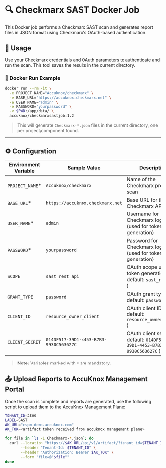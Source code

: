 # 🔍 Checkmarx SAST Docker Job

This Docker job performs a Checkmarx SAST scan and generates report files in JSON format using Checkmarx's OAuth-based authentication.

## 🚀 Usage

Use your Checkmarx credentials and OAuth parameters to authenticate and run the scan. This tool saves the results in the current directory.

### 🐳 Docker Run Example

```bash
docker run --rm -it \
  -e PROJECT_NAME="Accuknox/checkmarx" \
  -e BASE_URL="https://accuknox.checkmarx.net" \
  -e USER_NAME="admin" \
  -e PASSWORD="yourpassword" \
  -v $PWD:/app/data/ \
  accuknox/checkmarxsastjob:1.2
```

> This will generate `Checkmarx-*.json` files in the current directory, one per project/component found.

---

## ⚙️ Configuration

| Environment Variable | Sample Value                             | Description                                          |
| ---------------- | -------------------------------------- | -------------------------------------------------------- |
| `PROJECT_NAME`\* | `Accuknox/checkmarx`                   | Name of the Checkmarx project to scan                    |
| `BASE_URL`\*     | `https://accuknox.checkmarx.net`    | Base URL for the Checkmarx API                           |
| `USER_NAME`\*    | `admin`                                | Username for Checkmarx login (used for token generation) |
| `PASSWORD`\*     | `yourpassword`                         | Password for Checkmarx login (used for token generation) |
| `SCOPE`          | `sast_rest_api`                        | OAuth scope used for token generation ( default: `sast_rest_api` ) |
| `GRANT_TYPE`     | `password`                             | OAuth grant type ( default: `password` )                   |
| `CLIENT_ID`      | `resource_owner_client`                | OAuth client ID ( default: `resource_owner_client` )       |
| `CLIENT_SECRET`  | `014DF517-39D1-4453-B7B3-9930C563627C` | OAuth client secret  ( default: `014DF517-39D1-4453-B7B3-9930C563627C` ) |

> **Note:** Variables marked with `*` are mandatory.



## 📤 Upload Reports to AccuKnox Management Portal

Once the scan is complete and reports are generated, use the following script to upload them to the AccuKnox Management Plane:

```bash
TENANT_ID=2509
LABEL=SAST
AK_URL="cspm.demo.accuknox.com"
AK_TOK=<artifact token received from accuknox management plane>

for file in `ls -1 Checkmarx-*.json`; do
  curl --location "https://$AK_URL/api/v1/artifact/?tenant_id=$TENANT_ID&data_type=CX&save_to_s3=True&label_id=$LABEL" \
       --header "Tenant-Id: $TENANT_ID" \
       --header "Authorization: Bearer $AK_TOK" \
       --form "file=@"$file""
done
```
